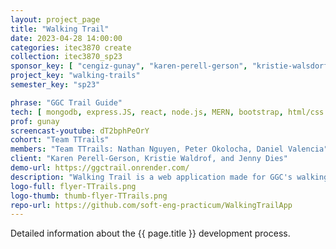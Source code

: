```yaml
---
layout: project_page
title: "Walking Trail"
date: 2023-04-28 14:00:00
categories: itec3870 create
collection: itec3870_sp23
sponsor_key: [ "cengiz-gunay", "karen-perell-gerson", "kristie-walsdorf", "jenny-dies" ]
project_key: "walking-trails"
semester_key: "sp23"

phrase: "GGC Trail Guide"
tech: [ mongodb, express.JS, react, node.js, MERN, bootstrap, html/css ]
prof: gunay
screencast-youtube: dT2bphPeOrY
cohort: "Team TTrails"
members: "Team TTrails: Nathan Nguyen, Peter Okolocha, Daniel Valencia"
client: "Karen Perell-Gerson, Kristie Waldrof, and Jenny Dies"
demo-url: https://ggctrail.onrender.com/
description: "Walking Trail is a web application made for GGC's walking trails: Gold, Green, and Gray. This application will show the path of GGC's trails and various exercises and activities for the selected trail. This application will make it easier for students or faculty to be able to navigate the trail and view certain exercises for a certain area on the trail. With the aid of this application, users will be able to be comfortable following the trail and improve their well being with selected activities from exercise science students. Along with the exercises and activities there will be nutritional facts and information about the biology around them."
logo-full: flyer-TTrails.png
logo-thumb: thumb-flyer-TTrails.png
repo-url: https://github.com/soft-eng-practicum/WalkingTrailApp
---
```


Detailed information about the {{ page.title }} development process.

<!-- lightgallery -->
<script src="https://code.jquery.com/jquery-2.2.4.min.js"></script>
<script src="https://cdn.jsdelivr.net/lightgallery/1.3.7/js/lightgallery.min.js">
</script>
<script src="https://cdn.jsdelivr.net/g/lg-zoom"></script>

<script type="text/javascript">

    $(document).ready(function() {

        $("body").lightGallery({

            zoom: true,
            selector: 'a#lightgallery',
            selectWithin: 'body'

        });

    });

</script>

[ggc]: http://www.ggc.edu
[gunay-ggc]: http://www.ggc.edu/about-ggc/directory/cengiz-gunay
[doloc-ggc]: http://www.ggc.edu/about-ggc/directory/anca-doloc-mihu
